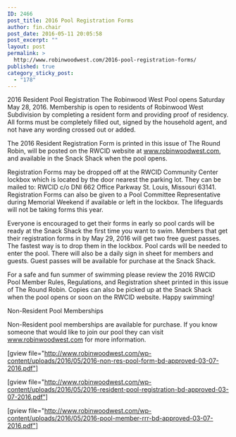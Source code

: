 ```yaml
---
ID: 2466
post_title: 2016 Pool Registration Forms
author: fin.chair
post_date: 2016-05-11 20:05:58
post_excerpt: ""
layout: post
permalink: >
  http://www.robinwoodwest.com/2016-pool-registration-forms/
published: true
category_sticky_post:
  - "178"
---
```

2016 Resident Pool Registration 
     The Robinwood West Pool opens Saturday May 28, 2016.  Membership is open to residents of Robinwood West Subdivision by completing a resident form
and providing proof of residency. All forms must be completely filled out, signed by the household agent, and not have any wording crossed out or added.  

The 2016 Resident Registration Form is printed in this issue of The Round Robin, will be posted on the RWCID website at www.robinwoodwest.com, and available in the Snack Shack when the pool opens.

Registration Forms may be dropped off at the RWCID Community Center lockbox which is located by the door nearest the parking lot. They can be mailed to:  RWCID c/o DNI   662 Office Parkway   St. Louis, Missouri 63141.  Registration Forms can also be given to a Pool Committee Representative during Memorial Weekend if available or left in the lockbox.  The lifeguards will not be taking forms this year.

Everyone is encouraged to get their forms in early so pool cards will be ready at the Snack Shack the first time you want to swim.  Members that get their registration forms in by May 29, 2016 will get two free guest passes.  The fastest way is to drop them in the lockbox.  Pool cards will be needed to enter the pool.  There will also be a daily sign in sheet for members and guests. Guest passes will be available for purchase at the Snack Shack.

For a safe and fun summer of swimming please review the 2016 RWCID Pool Member Rules, Regulations, and Registration sheet printed in this issue of The Round Robin.   Copies can also be picked up at the Snack Shack when the pool opens or soon on the RWCID website. Happy swimming! 

Non-Resident Pool Memberships

Non-Resident pool memberships are available for purchase. If you know someone that would like to join our pool they can visit www.robinwoodwest.com for more information.  

[gview file="http://www.robinwoodwest.com/wp-content/uploads/2016/05/2016-non-res-pool-form-bd-approved-03-07-2016.pdf"]

[gview file="http://www.robinwoodwest.com/wp-content/uploads/2016/05/2016-resident-pool-registration-bd-approved-03-07-2016.pdf"]

[gview file="http://www.robinwoodwest.com/wp-content/uploads/2016/05/2016-pool-member-rrr-bd-approved-03-07-2016.pdf"]